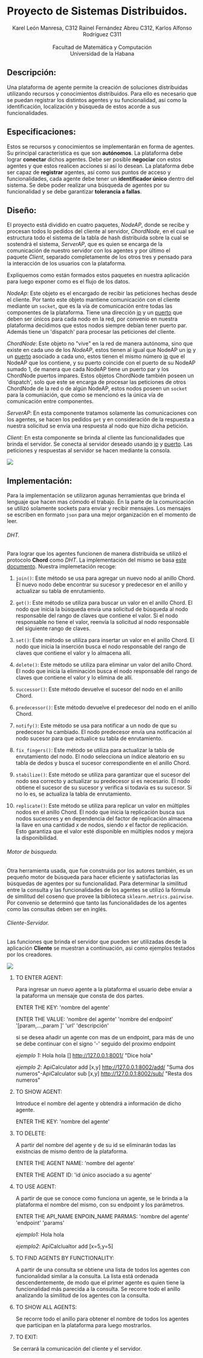 # Proyecto de Sistemas Distribuidos.

<center>Karel León Manresa, C312 Rainel Fernández Abreu C312, Karlos Alfonso Rodríguez C311 </center>
</br>
<center> Facultad de Matemática y Computación </br> Universidad de la Habana</center>

## Descripción:

Una plataforma de agente permite la creación de soluciones distribuidas utilizando recursos y conocimientos distribuidos. Para ello es necesario que se puedan registrar los distintos agentes y su funcionalidad, así como la identificación, localización y búsqueda de estos acorde a sus funcionalidades.

## Especificaciones:

Estos se recursos y conocimientos se implementarán en forma de agentes. Su principal característica es que son **autónomos**. La plataforma debe lograr **conectar** dichos agentes. Debe ser posible **negociar** con estos agentes y que estos realicen acciones si así lo desean. La plataforma debe ser capaz de **registrar** agentes, así como sus puntos de acceso y funcionalidades, cada agente debe tener un **identificador único** dentro del sistema. Se debe poder realizar una búsqueda de agentes por su funcionalidad y se debe garantizar **tolerancia a fallas**.

## Diseño:

El proyecto está dividido en cuatro paquetes, *NodeAP*, donde se recibe y procesan todos lo pedidos del cliente al servidor, *ChordNode*, en el cual se estructura todo el sistema de la tabla de hash distribuida sobre la cual se sostendrá el sistema, *ServerAP*, que es quien se encarga de la comunicación de nuestro servidor con los agentes y por último el  paquete *Client*, separado completamente de los otros tres y pensado para la interacción de los usuarios con la plataforma.

Expliquemos como están formados estos paquetes en nuestra aplicación para luego exponer como es el flujo de los datos.

*NodeAp*: Este objeto es el encargado de recibir las peticiones hechas desde el cliente. Por tanto este objeto mantiene comunicación con el cliente mediante un `socket`, que es la vía de comunicación entre todas las componentes de la plataforma. Tiene una dirección <u>ip</u> y un <u>puerto</u> que deben ser únicos para cada nodo en la red, por convenio en nuestra plataforma decidimos que estos nodos siempre debían tener puerto par. Además tiene un 'dispatch' para procesar las peticiones del cliente.

*ChordNode*: Este objeto no "vive" en la red de manera autónoma, sino que existe en cada uno de los *NodeAP*, estos tienen al igual que NodeAP un <u>ip</u> y un <u>puerto</u> asociado a cada uno, estos tienen el mismo número <u>ip</u> que el NodeAP que los contiene, y su puerto coincide con el puerto de su NodeAP sumado 1, de manera que cada NodeAP tiene un puerto par y los ChordNode puertos impares. Estos objetos ChordNode también poseen un 'dispatch', solo que este se encarga de procesar las peticiones de otros ChordNode de la red o de algún NodeAP, estos nodos poseen un `socket` para la comuniación, que como se mencionó es la única vía de comunicación entre componentes.

*ServerAP*: En esta componente tratamos solamente las comunicaciones con los agentes, se hacen los pedidos `get` y en consideración de la respuesta a nuestra solicitud se envía una respuesta al nodo que hizo dicha petición.

*Client*: En esta componente se brinda al cliente las funcionalidades que brinda el servidor. Se conecta al servidor deseado usando <u>ip</u> y <u>puerto</u>. Las peticiones y respuestas al servidor se hacen mediante la consola.

![](C:\Users\Karlos%20A\Documents\4to\Distribuidos\distributed_agent_platform\docs\arq.jpg)

## Implementación:

Para la implementación se utilizaron agunas herramientas que brinda el lenguaje que hacen mas cómodo el trabajo. En la parte de la comunicación se utilizó solamente sockets para enviar y recibir mensajes. Los mensajes se escriben en formato `json` para una mejor organización en el momento de leer.

###### DHT.

Para lograr que los agentes funcionen de manera distribuida se utilizó el protocolo **Chord** como *DHT*. La implementación del mismo se basa [este documento](http://pdos.csail.mit.edu/papers/chord:sigcomm01/chord_sigcomm.pdf). Nuestra implemetación recoge:

1. `join()`: Este método se usa para agregar un nuevo nodo al anillo Chord. El nuevo nodo debe encontrar su sucesor y predecesor en el anillo y actualizar su tabla de enrutamiento.

2. `get()`: Este método se utiliza para buscar un valor en el anillo Chord. El nodo que inicia la búsqueda envía una solicitud de búsqueda al nodo responsable del rango de claves que contiene el valor. Si el nodo responsable no tiene el valor, reenvía la solicitud al nodo responsable del siguiente rango de claves.

3. `set()`: Este método se utiliza para insertar un valor en el anillo Chord. El nodo que inicia la inserción busca el nodo responsable del rango de claves que contiene el valor y lo almacena allí.

4. `delete()`: Este método se utiliza para eliminar un valor del anillo Chord. El nodo que inicia la eliminación busca el nodo responsable del rango de claves que contiene el valor y lo elimina de allí.

5. `successor()`: Este método devuelve el sucesor del nodo en el anillo Chord.

6. `predecessor()`: Este método devuelve el predecesor del nodo en el anillo Chord.

7. `notify()`: Este método se usa para notificar a un nodo de que su predecesor ha cambiado. El nodo predecesor envía una notificación al nodo sucesor para que actualice su tabla de enrutamiento.

8. `fix_fingers()`: Este método se utiliza para actualizar la tabla de enrutamiento del nodo. El nodo selecciona un índice aleatorio en su tabla de dedos y busca el sucesor correspondiente en el anillo Chord.

9. `stabilize()`: Este método se utiliza para garantizar que el sucesor del nodo sea correcto y actualizar su predecesor si es necesario. El nodo obtiene el sucesor de su sucesor y verifica si todavía es su sucesor. Si no lo es, se actualiza la tabla de enrutamiento.

10. `replicate()`: Este método se utiliza para replicar un valor en múltiples nodos en el anillo Chord. El nodo que inicia la replicación busca sus nodos sucesores y en dependencia del factor de replicación almacena la llave en una cantidad $x$ de nodos, siendo $x$ el factor de replicación. Esto garantiza que el valor esté disponible en múltiples nodos y mejora la disponibilidad.

###### Motor de búsqueda.

Otra herramienta usada, que fue construida por los autores también, es un pequeño motor de búsqueda para hacer eficiente y satisfactorias las búsquedas de agentes por su funcionalidad. Para determinar la similitud entre la consulta y las funcionalidades de los agentes se utilizó la fórmula de similitud del coseno que provee la biblioteca `sklearn.metrics.pairwise`. Por convenio se determinó que tanto las funcionalidades de los agentes como las consultas deben ser en inglés.

###### Cliente-Servidor.

Las funciones que brinda el servidor que pueden ser utilizadas desde la aplicación **Cliente** se muestran a continuación, asi como ejemplos testados por los creadores.

![](C:\Users\Karlos%20A\Documents\4to\Distribuidos\distributed_agent_platform\docs\code.png)

1. TO ENTER AGENT:
   
   Para ingresar un nuevo agente a la plataforma el usuario debe enviar a la pataforma un mensaje que consta de dos partes.
   
   ENTER THE KEY: 'nombre del agente'
   
   ENTER THE VALUE: 'nombre del agente' 'nombre del endpoint' '[param,...,param ]' 'url' 'descripción'
   
   si se desea añadir un agente con mas de un endpoint, para más de uno se debe continuar con el signo '-' seguido del proximo endpoint
   
   *ejemplo 1:* Hola hola [] http://127.0.0.1:8001/ "Dice hola"
   
   *ejemplo 2*: ApiCalculator add [x,y] http://127.0.0.1:8002/add/ "Suma dos numeros"-ApiCalculator sub [x,y] http://127.0.0.1:8002/sub/ "Resta dos numeros"

2. TO SHOW AGENT:
   
   Introduce el nombre del agente y obtendrá a información de dicho agente.
   
   ENTER THE KEY: 'nombre del agente'

3. TO DELETE:
   
   A partir del nombre del agente y de su id se eliminarán todas las existncias de mismo dentro de la plataforma.
   
   ENTER THE AGENT NAME: 'nombre del agente'
   
   ENTER THE AGENT ID: 'id único asociado a su agente'

4. TO USE AGENT:
   
   A partir de que se conoce como funciona un agente, se le brinda a la plataforma el nombre del mismo, con su endpoint y los parámetros.
   
   ENTER THE API_NAME ENPOIN_NAME PARMAS: 'nombre del agente' 'endpoint' 'params'
   
   *ejemplo1:* Hola hola
   
   *ejemplo2*: ApiCalclualtor add [x=5,y=5] 

5. TO FIND AGENTS BY FUNCTIONALITY:
   
   A partir de una consulta se obtiene una lista de todos los agentes con funcionalidad similar a la consulta. La lista está ordenada descendentemente, de modo que el primer agente es quien tiene la funcionalidad más parecida a la consulta. Se recorre todo el anillo analizando la similitud de los agentes con la consulta.

6. TO SHOW ALL AGENTS:
   
   Se recorre todo el anillo para obtener el nombre de todos los agentes que participan en la plataforma para luego mostrarlos.

7. TO EXIT:

    Se cerrará la comunicación del cliente y el servidor.
